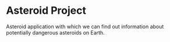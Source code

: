 # Asteroid Project

Asteroid application with which we can find out information about potentially dangerous asteroids on Earth.
